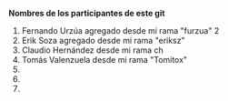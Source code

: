 **Nombres de los participantes de este git**

1. Fernando Urzúa agregado desde mi rama "furzua" 2
2. Erik Soza agregado desde mi rama "eriksz"
3. Claudio Hernández desde mi rama ch
4. Tomás Valenzuela desde mi rama "Tomitox"
5.
6.
7.
